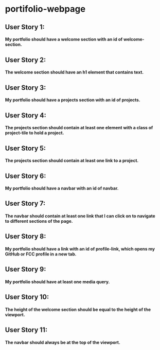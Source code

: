 # portifolio-webpage


## User Story 1: 
#### My portfolio should have a welcome section with an id of welcome-section.
##  User Story  2: 
#### The welcome section should have an h1 element that contains text.
## User Story  3: 
#### My portfolio should have a projects section with an id of projects.
## User Story  4: 
#### The projects section should contain at least one element with a class of project-tile to hold a project.
## User Story  5: 
#### The projects section should contain at least one link to a project.
## User Story  6:
#### My portfolio should have a navbar with an id of navbar.
## User Story  7: 
#### The navbar should contain at least one link that I can click on to navigate to different sections of the page. 
## User Story  8: 
#### My portfolio should have a link with an id of profile-link, which opens my GitHub or FCC profile in a new tab.
## User Story  9: 
#### My portfolio should have at least one media query.
##  User Story 10: 
#### The height of the welcome section should be equal to the height of the viewport.
## User Story  11: 
#### The navbar should always be at the top of the viewport.
